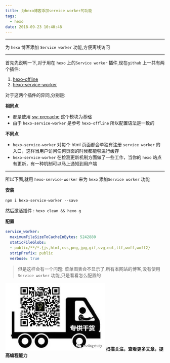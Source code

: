 ```yaml
---
title: 为hexo博客添加service worker的功能
tags:
  - hexo
date: 2018-09-23 10:40:48
---
```


----------------------------------------------------------------------------

为 `hexo` 博客添加 `Service worker` 功能,方便离线访问

----------------------------------------------------------------------------
<!--more-->

首先先说明一下,对于用在 `hexo` 上的`Service worker` 插件,现在`github` 上一共有两个插件:

1. [hexo-offline](https://github.com/JLHwung/hexo-offline)
2. [hexo-service-worker](https://github.com/zoumiaojiang/hexo-service-worker)

对于这两个插件的异同,分别是:

**相同点**
- 都是使用 [sw-precache](https://github.com/GoogleChromeLabs/sw-precache) 这个模块为基础
- 由于 `hexo-service-worker` 是参考 `hexo-offline` 所以配置语法是一致的

**不同点**
- `hexo-service-worker` 对每个 html 页面都会单独有注册 `service worker` 的入口，这样当用户访问任何页面的时候都能够进行缓存
- `hexo-service-worker` 在检测更新机制方面做了一些工作，当你的 `hexo` 站点有更新，有一种机制可以马上通知到用户端

-----------------------------------------------------------------------------------------

所以下面,就用 `hexo-service-worker` 来为 `hexo` 添加`Service worker` 功能

**安装**

`npm i hexo-service-worker --save`

然后激活插件 : `hexo clean && hexo g`

**配置**

```yml
service_worker:
  maximumFileSizeToCacheInBytes: 5242880
  staticFileGlobs:
  - public/**/*.{js,html,css,png,jpg,gif,svg,eot,ttf,woff,woff2}
  stripPrefix: public
  verbose: true
```

>但是这样会有一个问题: 菜单图表会不显示了,所有本网站的博客,没有使用`Service worker` 功能,只是看看怎么配置的 

![alt](/images/Wechatcode.jpg)
**扫描关注，查看更多文章，提高编程能力**


